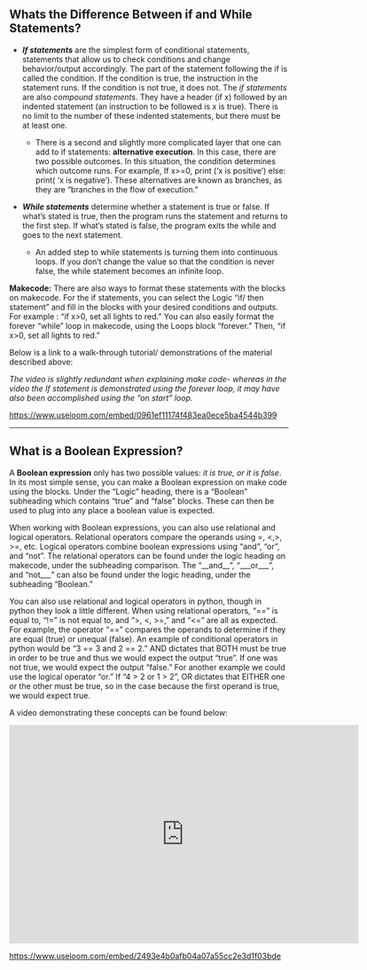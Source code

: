 
## Whats the Difference Between if and While Statements?

- ***If statements*** are the simplest form of conditional statements, statements that allow us to check conditions and change behavior/output accordingly. The part of the statement following the if is called the condition. If the condition is true, the instruction in the statement runs. If the condition is not true, it does not. The *if statements* are also *compound statements*. They have a header (if x) followed by an indented statement (an instruction to be followed is x is true). There is no limit to the number of these indented statements, but there must be at least one.
	* There is a second and slightly more complicated layer that one can add to if statements: **alternative execution**. In this case, there are two possible outcomes. In this situation, the condition determines which outcome runs. For example, If x>=0, print (‘x is positive’) else: print( ‘x is negative’). These alternatives are known as branches, as they are “branches in the flow of execution.”

- ***While statements*** determine whether a statement is true or false. If what’s stated is true, then the program runs the statement and returns to the first step. If what’s stated is false, the program exits the while and goes to the next statement.
	* An added step to while statements is turning them into continuous loops. If you don’t change the value so that the condition is never false, the while statement becomes an infinite loop.

**Makecode:** There are also ways to format these statements with the blocks on makecode. For the if statements, you can select the Logic “if/ then statement” and fill in the blocks with your desired conditions and outputs. For example : “if x>0, set all lights to red.” You can also easily format the forever “while” loop in makecode, using the Loops block “forever.” Then, “if x>0, set all lights to red.”

Below is a link to a walk-through tutorial/ demonstrations of the material described above:

*The video is slightly redundant when explaining make code- whereas in the video the If statement is demonstrated using the forever loop, it may have also been accomplished using the “on start” loop.*


https://www.useloom.com/embed/0961ef11174f483ea0ece5ba4544b399

------


##  What is a Boolean Expression?

A **Boolean expression** only has two possible values: *it is true, or it is false*. In its most simple sense, you can make a Boolean expression on make code using the blocks. Under the “Logic” heading, there is a “Boolean” subheading which contains “true” and “false” blocks. These can then be used to plug into any place a boolean value is expected.

When working with Boolean expressions, you can also use relational and logical operators. Relational operators compare the operands using =, <,>, >=, etc. Logical operators combine boolean expressions using “and”, “or”, and “not”. The relational operators can be found under the logic heading on makecode, under the subheading comparison. The “\_\_and\_\_”, “\_\_\_or\_\_\_”, and “not___” can also be found under the logic heading, under the subheading “Boolean.”

You can also use relational and logical operators in python, though in python they look a little different. When using relational operators, “==” is equal to, “!=” is not equal to, and “>, <, >=,” and “<=” are all as expected. For example, the operator “==” compares the operands to determine if they are equal (true) or unequal (false). An example of conditional operators in python would be “3 == 3 and 2 == 2.” AND dictates that BOTH must be true in order to be true and thus we would expect the output “true”. If one was not true, we would expect the output “false.” For another example we could use the logical operator “or.” If “4 > 2 or 1 > 2”, OR dictates that EITHER one or the other must be true, so in the case because the first operand is true, we would expect true.

A video demonstrating these concepts can be found below:

<iframe width="630" height="394" src="https://www.useloom.com/share/2493e4b0afb04a07a55cc2e3d1f03bde" frameborder="0" webkitallowfullscreen mozallowfullscreen allowfullscreen></iframe>

https://www.useloom.com/embed/2493e4b0afb04a07a55cc2e3d1f03bde
